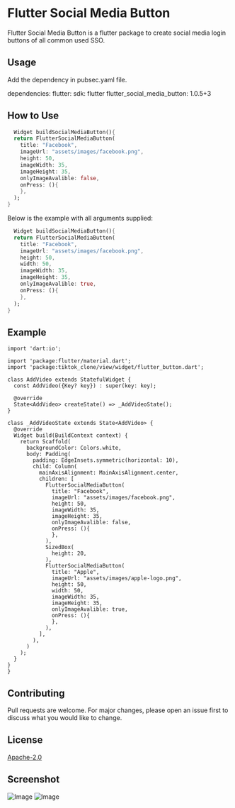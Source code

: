 [comment]: <> ([![pub package]&#40;https://img.shields.io/pub/v/social_login_buttons.svg&#41;]&#40;https://pub.dev/packages/social_login_buttons&#41;)
[comment]: <> ([![pub points]&#40;https://badges.bar/social_login_buttons/pub%20points&#41;]&#40;https://pub.dev/packages/social_login_buttons&#41;)
# Flutter Social Media Button

Flutter Social Media Button is a flutter package to create social media login buttons of all common used SSO.

## Usage

Add the dependency in pubsec.yaml file.

dependencies: 
   flutter:
      sdk: flutter
  flutter_social_media_button: 1.0.5+3

## How to Use

```dart
  Widget buildSocialMediaButton(){
  return FlutterSocialMediaButton(
    title: "Facebook",
    imageUrl: "assets/images/facebook.png",
    height: 50,
    imageWidth: 35,
    imageHeight: 35,
    onlyImageAvalible: false,
    onPress: (){
    },
  );
}    
```


Below is the example with all arguments supplied:

```dart
  Widget buildSocialMediaButton(){
  return FlutterSocialMediaButton(
    title: "Facebook",
    imageUrl: "assets/images/facebook.png",
    height: 50,
    width: 50,
    imageWidth: 35,
    imageHeight: 35,
    onlyImageAvalible: true,
    onPress: (){
    },
  );
}    
```


## Example

```
import 'dart:io';

import 'package:flutter/material.dart';
import 'package:tiktok_clone/view/widget/flutter_button.dart';

class AddVideo extends StatefulWidget {
  const AddVideo({Key? key}) : super(key: key);

  @override
  State<AddVideo> createState() => _AddVideoState();
}

class _AddVideoState extends State<AddVideo> {
  @override
  Widget build(BuildContext context) {
    return Scaffold(
      backgroundColor: Colors.white,
      body: Padding(
        padding: EdgeInsets.symmetric(horizontal: 10),
        child: Column(
          mainAxisAlignment: MainAxisAlignment.center,
          children: [
            FlutterSocialMediaButton(
              title: "Facebook",
              imageUrl: "assets/images/facebook.png",
              height: 50,
              imageWidth: 35,
              imageHeight: 35,
              onlyImageAvalible: false,
              onPress: (){
              },
            ),
            SizedBox(
              height: 20,
            ),
            FlutterSocialMediaButton(
              title: "Apple",
              imageUrl: "assets/images/apple-logo.png",
              height: 50,
              width: 50,
              imageWidth: 35,
              imageHeight: 35,
              onlyImageAvalible: true,
              onPress: (){
              },
            ),
          ],
        ),
      )
    );
  }
}
}

```

## Contributing
Pull requests are welcome. For major changes, please open an issue first to discuss what you would like to change.

## License
[Apache-2.0](https://choosealicense.com/licenses/apache-2.0/)

## Screenshot
![Image](https://github.com/Shahabmustafa/flutter_social_media_button/blob/master/screenshots/images1.png)
![Image](https://github.com/Shahabmustafa/flutter_social_media_button/blob/master/screenshots/images2.png)